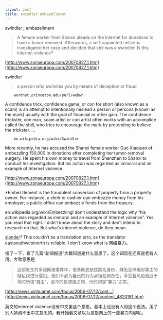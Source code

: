 ```yaml
---
layout: post
title: swindler embazellment
---
```


swindler ; embazellment

>A female worker from Shanxi pleads on the Internet for donations to have a tumor removed. Afterwards, a self-appointed netizens investigated her case and decided that she was a swindler. Is this Internet violence?

  

[http://www.zonaeuropa.com/20070827_1.htm](http://www.zonaeuropa.com/20070827_1.htm)

swindler

>a person who swindles you by means of deception or fraud

        wordnet.princeton.edu/perl/webwn

  

  

A confidence trick, confidence game, or con for short (also known as a scam) is an attempt to intentionally mislead a person or persons (known as the mark) usually with the goal of financial or other gain. The confidence trickster, con man, scam artist or con artist often works with an accomplice called the shill, who tries to encourage the mark by pretending to believe the trickster. …

        en.wikipedia.org/wiki/Swindler

  

  

More recently, he has accused the Shanxi female worker Guo Xiaojuan of embezzling 150,000 in donations after completing her tumor-removal surgery.  He spent his own money to travel from Shenzhen to Shanxi to conduct his investigation.  But his action was regarded as immoral and an example of Internet violence.

  

[http://www.zonaeuropa.com/20070827_1.htm](http://www.zonaeuropa.com/20070827_1.htm)

*Embezzlement is the fraudulent conversion of property from a property owner. For instance, a clerk or cashier can embezzle money from his employer; a public office can embezzle funds from the treasury.

en.wikipedia.org/wiki/EmbezzlingI don’t understand the logic why “his action was regarded as immoral and an example of Internet violence”. Yes, you read that right. I didn’t know about the story and don’t intend to research on that. But what’s internet violence, do they mean 

[slander](http://www.google.com/search?hl=en&newwindow=1&q=define%3Aslander&btnG=Search)? This couldn’t be a translation erro, as the translator eastsouthwestnorth is reliable. I don’t know what is 网络暴力。

搜了一下，看了几篇“新闻报道”大概知道是什么意思了。这个词现在还真是老有人用。大致意思是

>近期发生的多起网络事件中，很多网民依仗匿名身份，肆无忌惮地对事主的隐私权进行侵犯。他们不必为自己的行为承担任何责任，享受着风险趋近于零的所谓“自由”，高举的是道德之旗，行的却是“暴力”之实。

  

[http://news.xinhuanet.com/focus/2006-07/12/cont...](http://news.xinhuanet.com/focus/2006-07/12/content_4820181.htm)

英文的internet violence没有中文里这个意思。基本上也没有人用这个说法。用了别人猜测不出中文意思的。我开始看文章以为是指网上的一些暴力内容呢。
